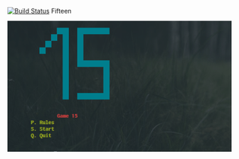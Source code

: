 [![Build Status](https://travis-ci.org/DariaPanchenko/game15.svg?branch=dev)](https://travis-ci.org/DariaPanchenko/game15)
Fifteen


![alt text](https://raw.githubusercontent.com/DariaPanchenko/game15/dev/screens/Peek%202018-05-29%2023-29.png)
